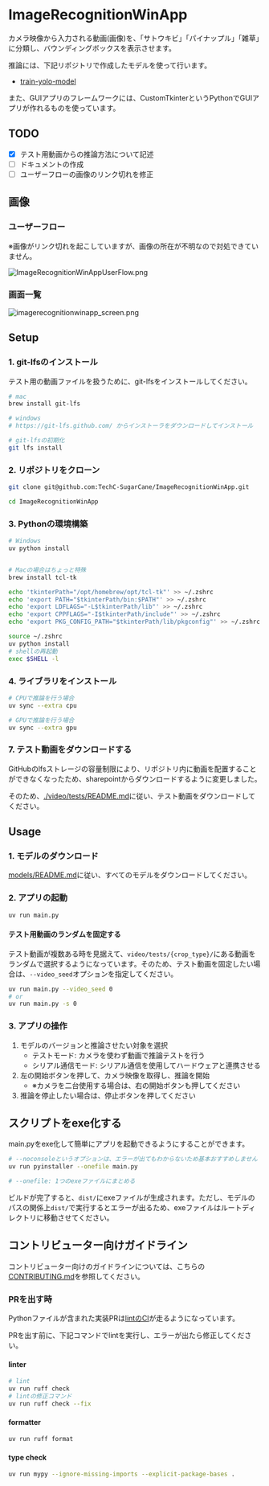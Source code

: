 # ImageRecognitionWinApp

カメラ映像から入力される動画(画像)を、「サトウキビ」「パイナップル」「雑草」に分類し、バウンディングボックスを表示させます。

推論には、下記リポジトリで作成したモデルを使って行います。

- [train-yolo-model](https://github.com/TechC-SugarCane/train-yolo-model)

また、GUIアプリのフレームワークには、CustomTkinterというPythonでGUIアプリが作れるものを使っています。

## TODO

- [x] テスト用動画からの推論方法について記述
- [ ] ドキュメントの作成
- [ ] ユーザーフローの画像のリンク切れを修正

## 画像

### ユーザーフロー

※画像がリンク切れを起こしていますが、画像の所在が不明なので対処できていません。

![ImageRecognitionWinAppUserFlow.png](https://github.com/TechC-SugarCane/ImageRecognitionWinApp/edit/develop/ImageRecognitionWinAppUserFlow.png)

### 画面一覧

![imagerecognitionwinapp_screen.png](https://github.com/TechC-SugarCane/ImageRecognitionWinApp/edit/develop/imagerecognitionwinapp_screen.png)

## Setup

### 1. git-lfsのインストール

テスト用の動画ファイルを扱うために、git-lfsをインストールしてください。

```bash
# mac
brew install git-lfs

# windows
# https://git-lfs.github.com/ からインストーラをダウンロードしてインストール

# git-lfsの初期化
git lfs install
```

### 2. リポジトリをクローン

```bash
git clone git@github.com:TechC-SugarCane/ImageRecognitionWinApp.git

cd ImageRecognitionWinApp
```

### 3. Pythonの環境構築

```bash
# Windows
uv python install


# Macの場合はちょっと特殊
brew install tcl-tk

echo 'tkinterPath="/opt/homebrew/opt/tcl-tk"' >> ~/.zshrc
echo 'export PATH="$tkinterPath/bin:$PATH"' >> ~/.zshrc
echo 'export LDFLAGS="-L$tkinterPath/lib"' >> ~/.zshrc
echo 'export CPPFLAGS="-I$tkinterPath/include"' >> ~/.zshrc
echo 'export PKG_CONFIG_PATH="$tkinterPath/lib/pkgconfig"' >> ~/.zshrc

source ~/.zshrc
uv python install
# shellの再起動
exec $SHELL -l
```

### 4. ライブラリをインストール

```bash
# CPUで推論を行う場合
uv sync --extra cpu

# GPUで推論を行う場合
uv sync --extra gpu
```

### 7. テスト動画をダウンロードする

GitHubのlfsストレージの容量制限により、リポジトリ内に動画を配置することができなくなったため、sharepointからダウンロードするように変更しました。

そのため、[./video/tests/README.md](./video/tests/README.md)に従い、テスト動画をダウンロードしてください。

## Usage

### 1. モデルのダウンロード

[models/README.md](./models/README.md)に従い、すべてのモデルをダウンロードしてください。

### 2. アプリの起動

```bash
uv run main.py
```

#### テスト用動画のランダムを固定する

テスト動画が複数ある時を見据えて、`video/tests/{crop_type}/`にある動画をランダムで選択するようになっています。そのため、テスト動画を固定したい場合は、`--video_seed`オプションを指定してください。

```bash
uv run main.py --video_seed 0
# or
uv run main.py -s 0
```

### 3. アプリの操作

1. モデルのバージョンと推論させたい対象を選択
   - テストモード: カメラを使わず動画で推論テストを行う
   - シリアル通信モード: シリアル通信を使用してハードウェアと連携させる
2. 左の開始ボタンを押して、カメラ映像を取得し、推論を開始
    - ※カメラを二台使用する場合は、右の開始ボタンも押してください
3. 推論を停止したい場合は、停止ボタンを押してください

## スクリプトをexe化する

main.pyをexe化して簡単にアプリを起動できるようにすることができます。

```bash
# --noconsoleというオプションは、エラーが出てもわからないため基本おすすめしません
uv run pyinstaller --onefile main.py

# --onefile: 1つのexeファイルにまとめる
```

ビルドが完了すると、`dist/`にexeファイルが生成されます。ただし、モデルのパスの関係上`dist/`で実行するとエラーが出るため、exeファイルはルートディレクトリに移動させてください。<br>

## コントリビューター向けガイドライン

コントリビューター向けのガイドラインについては、こちらの[CONTRIBUTING.md](https://github.com/TechC-SugarCane/.github/blob/main/CONTRIBUTING.md)を参照してください。

### PRを出す時

Pythonファイルが含まれた実装PRは[lintのCI](./.github/workflows/lint.yml)が走るようになっています。

PRを出す前に、下記コマンドでlintを実行し、エラーが出たら修正してください。

#### linter

```bash
# lint
uv run ruff check
# lintの修正コマンド
uv run ruff check --fix
```

#### formatter

```bash
uv run ruff format
```

#### type check

```bash
uv run mypy --ignore-missing-imports --explicit-package-bases .
```
